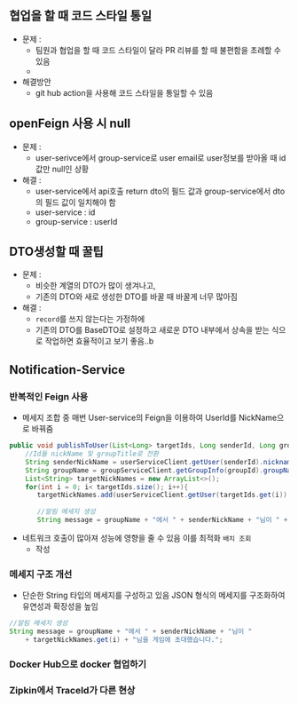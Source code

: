 ## 협업을 할 때 코드 스타일 통일
- 문제 : 
	- 팀원과 협업을 할 때 코드 스타일이 달라 PR 리뷰를 할 때 불편함을 초례할 수 있음
	- 
- 해결방안
	- git hub action을 사용해 코드 스타일을 통일할 수 있음 

## openFeign 사용 시 null 
- 문제 :
	- user-serivce에서 group-service로 user email로 user정보를 받아올 때 id 값만 null인 상황 
- 해결 : 
	- user-service에서 api호출 return dto의 필드 값과 group-service에서 dto의 필드 값이 일치해야 함 
	- user-service  : id
	- group-service : userId

## DTO생성할 때 꿀팁
- 문제 : 
	- 비슷한 계열의 DTO가 많이 생겨나고, 
	- 기존의 DTO와 새로 생성한 DTO를 바꿀 때 바꿀게 너무 많아짐 
- 해결 : 
	- `record`를 쓰지 않는다는 가정하에
	- 기존의 DTO를 BaseDTO로 설정하고 새로운 DTO 내부에서 상속을 받는 식으로 작업하면 효율적이고 보기 좋음..b

## Notification-Service
### 반복적인 Feign 사용
- 메세지 조합 중 매번 User-service의 Feign을 이용하여 UserId를 NickName으로 바꿔줌 
```java
public void publishToUser(List<Long> targetIds, Long senderId, Long groupId){  
    //Id들 nickName 및 groupTitle로 전환  
    String senderNickName = userServiceClient.getUser(senderId).nickname();
    String groupName = groupServiceClient.getGroupInfo(groupId).groupName();
    List<String> targetNickNames = new ArrayList<>();
    for(int i = 0; i< targetIds.size(); i++){
       targetNickNames.add(userServiceClient.getUser(targetIds.get(i)).nickname());  
  
       //알림 메세지 생성  
       String message = groupName + "에서 " + senderNickName + "님이 " + targetNickNames.get(i) + "님을 게임에 초대했습니다.";
```
- 네트워크 호출이 많아져 성능에 영향을 줄 수 있음 이를 최적화 `배치 조회`
	- 작성

### 메세지 구조 개선
- 단순한 String 타입의 메세지를 구성하고 있음 JSON 형식의 메세지를 구조화하여 유연성과 확장성을 높임
```java
//알림 메세지 생성  
String message = groupName + "에서 " + senderNickName + "님이 "
	+ targetNickNames.get(i) + "님을 게임에 초대했습니다.";
```


### Docker Hub으로 docker 협업하기 

### Zipkin에서 TraceId가 다른 현상
